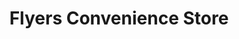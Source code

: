 ---
title: "Flyers Convenience Store"
url: /daly-city/flyers-convenience-store/
shop: Lebensmittel
---